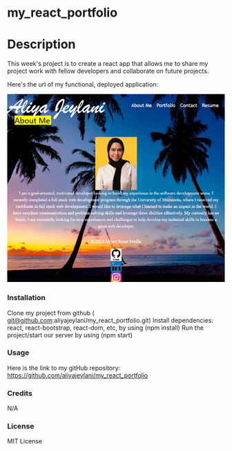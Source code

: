 # my_react_portfolio

# Description
  This week's project is to create a react app that allows me to share my project work with fellow developers and collaborate on future projects. 


  Here's the url of my functional, deployed application: 

   ![image](./public/react_profile.png)

  ### Installation
  Clone my project from github ( git@github.com:aliyajeylani/my_react_portfolio.git)
  Install dependencies: react, react-bootstrap, react-dom, etc, by using (npm install)
  Run the project/start our server by using (npm start)

  ### Usage

  Here is the link to my gitHub repository: https://github.com/aliyajeylani/my_react_portfolio


  ### Credits
  
  N/A

  ### License

  MIT License


 